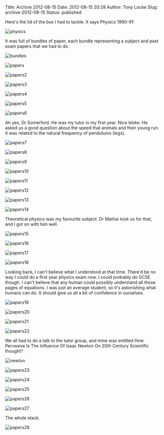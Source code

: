 Title: Archive 2012-08-15
Date: 2012-08-15 20:28
Author: Tony Locke
Slug: archive-2012-08-15
Status: published

Here's the lid of the box I had to tackle. It says Physics 1990-91:  

![physics]({static}/images/2012/IMG_20120814_212909.jpg)
  
It was full of bundles of paper, each bundle representing a subject and past exam papers that we had to do.  

![bundles]({static}/images/2012/IMG_20120814_213041.jpg)

![papers]({static}/images/2012/IMG_20120814_213151.jpg)

![papers2]({static}/images/2012/IMG_20120814_213249.jpg)

![papers3]({static}/images/2012/IMG_20120814_213439.jpg)

![papers4]({static}/images/2012/IMG_20120814_213607.jpg)

![papers5]({static}/images/2012/IMG_20120814_213706.jpg)

![papers6]({static}/images/2012/IMG_20120814_213745.jpg)
  
Ah yes, Dr Somerford. He was my tutor in my first year. Nice bloke. He asked us a good question about the speed that animals and their young run. It was related to the natural frequency of pendulums (legs).  

![papers7]({static}/images/2012/IMG_20120814_213856.jpg)

![papers8]({static}/images/2012/IMG_20120814_214022.jpg)

![papers9]({static}/images/2012/IMG_20120814_214134.jpg)

![papers10]({static}/images/2012/IMG_20120814_214205.jpg)

![papers11]({static}/images/2012/IMG_20120814_214330.jpg)

![papers12]({static}/images/2012/IMG_20120814_214403.jpg)

![papers13]({static}/images/2012/IMG_20120814_214522.jpg)

![papers14]({static}/images/2012/IMG_20120814_214626.jpg)
  
Theoretical physics was my favourite subject. Dr Mathai took us for that, and I got on with him well.  

![papers15]({static}/images/2012/IMG_20120814_214649.jpg)

![papers16]({static}/images/2012/IMG_20120814_214725.jpg)

![papers17]({static}/images/2012/IMG_20120814_214831.jpg)

![papers18]({static}/images/2012/IMG_20120814_214914.jpg)

Looking back, I can't believe what I understood at that time. There'd be no way I could do a first year physics exam now. I could probably do GCSE though. I can't believe that any human could possibly understand all those pages of equations. I was just an average student, so it's astonishing what humans can do. It should give us all a bit of confidence in ourselves.  

![papers19]({static}/images/2012/IMG_20120814_214957.jpg)

![papers20]({static}/images/2012/IMG_20120814_215033.jpg)

![papers21]({static}/images/2012/IMG_20120814_215108.jpg)

![papers22]({static}/images/2012/IMG_20120814_215155.jpg)

We all had to do a talk to the tutor group, and mine was entitled How Pervasive Is The Influence Of Isaac Newton On 20th Century Scientific thought?  
  
![newton]({static}/images/2012/IMG_20120814_215426.jpg)

![papers23]({static}/images/2012/IMG_20120814_215510.jpg)

![papers24]({static}/images/2012/IMG_20120814_215532.jpg)

![papers25]({static}/images/2012/IMG_20120814_215624.jpg)

![papers26]({static}/images/2012/IMG_20120814_215701.jpg)

![papers27]({static}/images/2012/IMG_20120814_215816.jpg)
 
The whole stack.  

![papers28]({static}/images/2012/IMG_20120814_215843.jpg)
